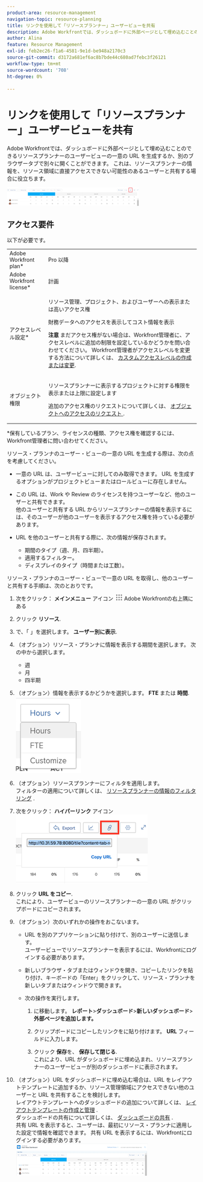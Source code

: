 ```yaml
---
product-area: resource-management
navigation-topic: resource-planning
title: リンクを使用して「リソースプランナー」ユーザービューを共有
description: Adobe Workfrontでは、ダッシュボードに外部ページとして埋め込むことのできるリソースプランナーのユーザービューの一意の URL を生成するか、別のブラウザータブで別々に開くことができます。 これは、リソースプランナーの情報を、リソース領域に直接アクセスできない可能性のあるユーザーと共有する場合に役立ちます。
author: Alina
feature: Resource Management
exl-id: feb2ec26-f1a6-4581-9e1d-be948a2170c3
source-git-commit: d3172a681ef6ac8b7bde44c680ad7febc3f26121
workflow-type: tm+mt
source-wordcount: '708'
ht-degree: 0%

---
```


# リンクを使用して「リソースプランナー」ユーザービューを共有

Adobe Workfrontでは、ダッシュボードに外部ページとして埋め込むことのできるリソースプランナーのユーザービューの一意の URL を生成するか、別のブラウザータブで別々に開くことができます。 これは、リソースプランナーの情報を、リソース領域に直接アクセスできない可能性のあるユーザーと共有する場合に役立ちます。

![](assets/rp-user-view-with-link-highlight-350x49.png)

## アクセス要件

以下が必要です。

<table style="table-layout:auto"> 
 <col> 
 <col> 
 <tbody> 
  <tr> 
   <td role="rowheader">Adobe Workfront plan*</td> 
   <td> <p>Pro 以降</p> </td> 
  </tr> 
  <tr> 
   <td role="rowheader">Adobe Workfront license*</td> 
   <td> <p>計画 </p> </td> 
  </tr> 
  <tr> 
   <td role="rowheader">アクセスレベル設定*</td> 
   <td> <p>リソース管理、プロジェクト、およびユーザーへの表示または高いアクセス権</p> <p>財務データへのアクセスを表示してコスト情報を表示 </p> <p><b>注意</b> まだアクセス権がない場合は、Workfront管理者に、アクセスレベルに追加の制限を設定しているかどうかを問い合わせてください。 Workfront管理者がアクセスレベルを変更する方法について詳しくは、 <a href="../../administration-and-setup/add-users/configure-and-grant-access/create-modify-access-levels.md" class="MCXref xref">カスタムアクセスレベルの作成または変更</a>.</p> </td> 
  </tr> 
  <tr> 
   <td role="rowheader">オブジェクト権限</td> 
   <td> <p>リソースプランナーに表示するプロジェクトに対する権限を表示または上限に設定します</p> <p>追加のアクセス権のリクエストについて詳しくは、 <a href="../../workfront-basics/grant-and-request-access-to-objects/request-access.md" class="MCXref xref">オブジェクトへのアクセスのリクエスト </a>.</p> </td> 
  </tr> 
 </tbody> 
</table>

&#42;保有しているプラン、ライセンスの種類、アクセス権を確認するには、Workfront管理者に問い合わせてください。


リソース・プランナのユーザー・ビューの一意の URL を生成する際は、次の点を考慮してください。

* 一意の URL は、ユーザービューに対してのみ取得できます。 URL を生成するオプションがプロジェクトビューまたはロールビューに存在しません。
* この URL は、Work や Review のライセンスを持つユーザーなど、他のユーザーと共有できます。\
   他のユーザーと共有する URL からリソースプランナーの情報を表示するには、そのユーザーが他のユーザーを表示するアクセス権を持っている必要があります。
* URL を他のユーザーと共有する際に、次の情報が保存されます。

   * 期間のタイプ（週、月、四半期）。
   * 適用するフィルター。
   * ディスプレイのタイプ（時間または工数）。

リソース・プランナのユーザー・ビューで一意の URL を取得し、他のユーザーと共有する手順は、次のとおりです。

1. 次をクリック： **メインメニュー** アイコン ![](assets/main-menu-icon.png) Adobe Workfrontの右上隅にある

1. クリック **リソース**.
1. で、「 」を選択します。 **ユーザー別に表示**.
1. （オプション）リソース・プランナに情報を表示する期間を選択します。 次の中から選択します。

   * 週
   * 月
   * 四半期

1. （オプション）情報を表示するかどうかを選択します。 **FTE** または **時間**.\
   ![RP_hours_or_fte_in_user_view.png](assets/rp-hours-or-fte-in-user-view.png)

1. （オプション）リソースプランナーにフィルタを適用します。\
   フィルターの適用について詳しくは、 [リソースプランナーの情報のフィルタリング](../../resource-mgmt/resource-planning/filter-resource-planner.md) .

1. 次をクリック： **ハイパーリンク** アイコン\
   ![RP_Storm_generate_URL_with_copy_URL_link.png](assets/rp-storm-generate-url-with-copy-url-link-350x182.png)

1. クリック **URL をコピー**.\
   これにより、ユーザービューのリソースプランナーの一意の URL がクリップボードにコピーされます。

1. （オプション）次のいずれかの操作をおこないます。  

   * URL を別のアプリケーションに貼り付けて、別のユーザーに送信します。\
      ユーザービューでリソースプランナーを表示するには、Workfrontにログインする必要があります。
   * 新しいブラウザ・タブまたはウィンドウを開き、コピーしたリンクを貼り付け、キーボードの「Enter」をクリックして、リソース・プランナを新しいタブまたはウィンドウで開きます。
   * 次の操作を実行します。

      <!--   
     <MadCap:conditionalText data-mc-conditions="QuicksilverOrClassic.Draft mode">   
     (NOTE:&nbsp;turn this into a numbered list)   
     </MadCap:conditionalText>   
     -->

      1. に移動します。 **レポート**>**ダッシュボード**>**新しいダッシュボード**>**外部ページを追加します。**

      1. クリップボードにコピーしたリンクをに貼り付けます。 **URL** フィールドに入力します。
      1. クリック **保存**&#x200B;を、 **保存して閉じる**.\
         これにより、URL がダッシュボードに埋め込まれ、リソースプランナーのユーザービューが別のダッシュボードに表示されます。

1. （オプション）URL をダッシュボードに埋め込む場合は、URL をレイアウトテンプレートに追加するか、リソース管理領域にアクセスできない他のユーザーと URL を共有することを検討します。\
   レイアウトテンプレートへのダッシュボードの追加について詳しくは、 [レイアウトテンプレートの作成と管理](../../administration-and-setup/customize-workfront/use-layout-templates/create-and-manage-layout-templates.md) .\
   ダッシュボードの共有について詳しくは、 [ダッシュボードの共有](../../reports-and-dashboards/dashboards/creating-and-managing-dashboards/share-dashboard.md) .\
   共有 URL を表示すると、ユーザーは、最初にリソース・プランナに適用した設定で情報を確認できます。 共有 URL を表示するには、Workfrontにログインする必要があります。\
   ![user_view_dashoard_from_unique_url.png](assets/user-view-dashoard-from-unique-url-350x85.png)
